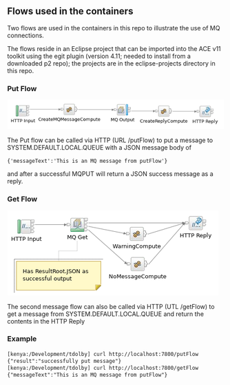 ## Flows used in the containers

Two flows are used in the containers in this repo to illustrate the use of MQ connections.

The flows reside in an Eclipse project that can be imported into the ACE v11 toolkit using 
the egit plugin (version 4.11; needed to install from a downloaded p2 repo); the projects are 
in the eclipse-projects directory in this repo.

### Put Flow
![Put flow picture](pictures/putflow.png)


The Put flow can be called via HTTP (URL /putFlow) to put a message to SYSTEM.DEFAULT.LOCAL.QUEUE
 with a JSON message body of 
```
{'messageText':'This is an MQ message from putFlow'}
```
and after a successful MQPUT will return a JSON success message as a reply.

### Get Flow
![Get flow picture](pictures/getflow.png)

The second message flow can also be called via HTTP (UTL /getFlow) to get a message from SYSTEM.DEFAULT.LOCAL.QUEUE
and return the contents in the HTTP Reply


### Example
```
[kenya:/Development/tdolby] curl http://localhost:7800/putFlow
{"result":"successfully put message"}
[kenya:/Development/tdolby] curl http://localhost:7800/getFlow
{"messageText":"This is an MQ message from putFlow"}
```
